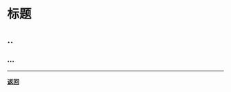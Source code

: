 # 标题

## ..

### ...


------------------------------------------------------------

**[返回](../../README.md)**